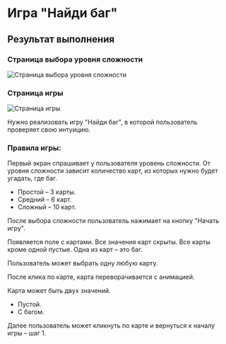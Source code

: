 # Игра "Найди баг"

## Результат выполнения
### Страница выбора уровня сложности

![Страница выбора уровня сложности](https://user-images.githubusercontent.com/34878566/231446374-24f55117-9cc3-42c7-be96-5a35892bd837.png)
### Страница игры

![Страница игры](https://user-images.githubusercontent.com/34878566/231446665-d0addfd8-74b0-45ee-87c9-a949ed55c08f.png)

Нужно реализовать игру "Найди баг", в которой пользователь проверяет свою интуицию.

### Правила игры:

Первый экран спрашивает у пользователя уровень сложности. От уровня сложности зависит количество карт, из которых нужно будет угадать, где баг.

* Простой – 3 карты.
* Средний – 6 карт.
* Сложный – 10 карт.

После выбора сложности пользователь нажимает на кнопку "Начать игру".

Появляется поле с картами. Все значения карт скрыты. Все карты кроме одной пустые. Одна из карт – это баг.

Пользователь может выбрать одну любую карту.

После клика по карте, карта переворачивается с анимацией.

Карта может быть двух значений.
- Пустой.
- С багом.

Далее пользователь может кликнуть по карте и вернуться к началу игры – шаг 1.

